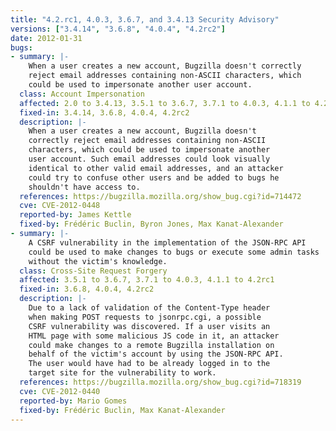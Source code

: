```yaml
---
title: "4.2.rc1, 4.0.3, 3.6.7, and 3.4.13 Security Advisory"
versions: ["3.4.14", "3.6.8", "4.0.4", "4.2rc2"]
date: 2012-01-31
bugs:
- summary: |-
    When a user creates a new account, Bugzilla doesn't correctly
    reject email addresses containing non-ASCII characters, which
    could be used to impersonate another user account.
  class: Account Impersonation 
  affected: 2.0 to 3.4.13, 3.5.1 to 3.6.7, 3.7.1 to 4.0.3, 4.1.1 to 4.2rc1
  fixed-in: 3.4.14, 3.6.8, 4.0.4, 4.2rc2
  description: |-
    When a user creates a new account, Bugzilla doesn't
    correctly reject email addresses containing non-ASCII
    characters, which could be used to impersonate another
    user account. Such email addresses could look visually
    identical to other valid email addresses, and an attacker
    could try to confuse other users and be added to bugs he
    shouldn't have access to.
  references: https://bugzilla.mozilla.org/show_bug.cgi?id=714472
  cve: CVE-2012-0448
  reported-by: James Kettle
  fixed-by: Frédéric Buclin, Byron Jones, Max Kanat-Alexander
- summary: |-
    A CSRF vulnerability in the implementation of the JSON-RPC API
    could be used to make changes to bugs or execute some admin tasks
    without the victim's knowledge.
  class: Cross-Site Request Forgery
  affected: 3.5.1 to 3.6.7, 3.7.1 to 4.0.3, 4.1.1 to 4.2rc1
  fixed-in: 3.6.8, 4.0.4, 4.2rc2
  description: |-
    Due to a lack of validation of the Content-Type header
    when making POST requests to jsonrpc.cgi, a possible
    CSRF vulnerability was discovered. If a user visits an
    HTML page with some malicious JS code in it, an attacker
    could make changes to a remote Bugzilla installation on
    behalf of the victim's account by using the JSON-RPC API.
    The user would have had to be already logged in to the
    target site for the vulnerability to work.
  references: https://bugzilla.mozilla.org/show_bug.cgi?id=718319
  cve: CVE-2012-0440
  reported-by: Mario Gomes
  fixed-by: Frédéric Buclin, Max Kanat-Alexander
---
```

